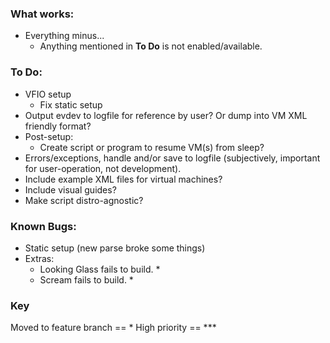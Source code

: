 ### What works:
* Everything minus...
    - Anything mentioned in **To Do** is not enabled/available.

### To Do:
* VFIO setup
    - Fix static setup
* Output evdev to logfile for reference by user? Or dump into VM XML friendly format?
* Post-setup:
    - Create script or program to resume VM(s) from sleep?
* Errors/exceptions, handle and/or save to logfile (subjectively, important for user-operation, not development).
* Include example XML files for virtual machines?
* Include visual guides?
* Make script distro-agnostic?

### Known Bugs:
* Static setup (new parse broke some things)
* Extras:
    - Looking Glass fails to build. *
    - Scream fails to build. *

### Key
Moved to feature branch == *
High priority == ***